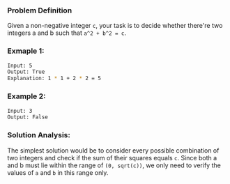 ### Problem Definition
Given a non-negative integer `c`, your task is to decide whether there're two integers a and b such that `a^2 + b^2 = c`.

### Exmaple 1:
```bash
Input: 5
Output: True
Explanation: 1 * 1 + 2 * 2 = 5
```

### Example 2:
```bash
Input: 3
Output: False
```

### Solution Analysis:
The simplest solution would be to consider every possible combination of two integers and check if the sum of their squares equals `c`. Since both a and b must lie within the range of `(0, sqrt(c))`, we only need to verify the values of `a` and `b` in this range only.